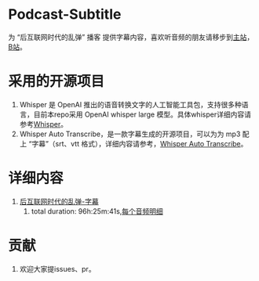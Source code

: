 # Podcast-Subtitle

为 “后互联网时代的乱弹” 播客 提供字幕内容，喜欢听音频的朋友请移步到[主站](https://pie.wetime.com/)，[B站](https://space.bilibili.com/760331/channel/collectiondetail?sid=276050/)。


# 采用的开源项目

1. Whisper 是 OpenAI 推出的语音转换文字的人工智能工具包，支持很多种语言，目前本repo采用 OpenAI whisper  large 模型。具体whisper详细内容请参考[Whisper](https://github.com/openai/whisper/)。
2. Whisper Auto Transcribe，是一款字幕生成的开源项目，可以为为 mp3 配上 “字幕”（srt、vtt 格式），详细内容请参考，[Whisper Auto Transcribe](https://github.com/tomchang25/whisper-auto-transcribe)。

# 详细内容
1. [后互联网时代的乱弹-字幕](./pie-srt.md)
   1. total duration: 96h:25m:41s,[每个音频明细](./pie-srt/duration.csv)

# 贡献
1. 欢迎大家提issues、pr。

